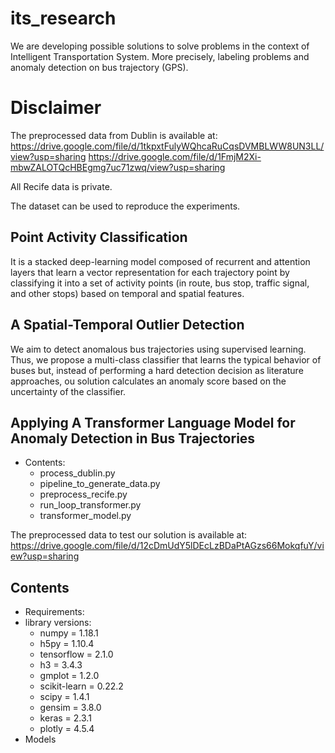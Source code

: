 # its_research
We are developing possible solutions to solve problems in the context of Intelligent Transportation System.
More precisely, labeling problems and anomaly detection on bus trajectory (GPS). 

# Disclaimer
The preprocessed data from Dublin is available at:
https://drive.google.com/file/d/1tkpxtFulyWQhcaRuCqsDVMBLWW8UN3LL/view?usp=sharing
https://drive.google.com/file/d/1FmjM2Xi-mbwZALOTQcHBEgmg7uc71zwq/view?usp=sharing

All Recife data is private.

The dataset can be used to reproduce the experiments.

## Point Activity Classification
It is a stacked deep-learning model composed of recurrent and attention layers that learn a vector representation for each trajectory point by classifying it into a set of activity points (in route, bus stop, traffic signal, and other stops) based on temporal and spatial features.


## A Spatial-Temporal Outlier Detection
We aim to detect anomalous bus trajectories using supervised learning. Thus, we  propose a multi-class classifier that learns 
the typical behavior of buses but, instead of performing a hard detection decision as literature approaches, ou solution calculates an anomaly score based on the uncertainty of the classifier.

## Applying A Transformer Language Model for Anomaly Detection in Bus Trajectories
* Contents:
   * process_dublin.py
   * pipeline_to_generate_data.py
   * preprocess_recife.py
   * run_loop_transformer.py
   * transformer_model.py

The preprocessed data to test our solution is available at:
https://drive.google.com/file/d/12cDmUdY5lDEcLzBDaPtAGzs66MokqfuY/view?usp=sharing

## Contents
* Requirements:
* library versions:
    * numpy = 1.18.1
    * h5py = 1.10.4
    * tensorflow = 2.1.0 
    * h3 = 3.4.3
    * gmplot = 1.2.0
    * scikit-learn = 0.22.2
    * scipy = 1.4.1
    * gensim = 3.8.0
    * keras = 2.3.1
    * plotly = 4.5.4
* Models
